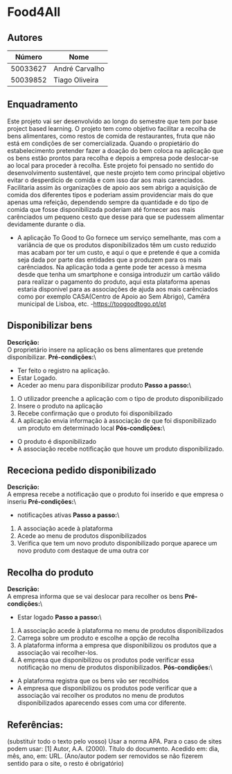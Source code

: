 # Food4All

## Autores 
| Número | Nome |
|--------|------|
|  50033627  | André Carvalho |
|  50039852  | Tiago Oliveira |


## Enquadramento
Este projeto vai ser desenvolvido ao longo do semestre que tem por base project based learning. O projeto tem como objetivo facilitar a recolha de bens alimentares, como restos de comida de restaurantes, fruta que não está em condições de ser comercializada. Quando o propietário do estabelecimento pretender fazer a doação do bem coloca na aplicação que os bens estão prontos para recolha e depois a empresa pode deslocar-se ao local para proceder à recolha. Este projeto foi pensado no sentido do desenvolvimento sustentável, que neste projeto tem como principal objetivo evitar o desperdicio de comida e com isso dar aos mais carenciados. Facilitaria assim às organizações de apoio aos sem abrigo a aquisição de comida dos diferentes tipos e poderiam assim providenciar mais do que apenas uma refeição, dependendo sempre da quantidade e do tipo de comida que fosse disponibilizada poderiam até fornecer aos mais carênciados um pequeno cesto que desse para que se pudessem alimentar devidamente durante o dia.
* A aplicação To Good to Go fornece um serviço semelhante, mas com a variância de que os produtos disponibilizados têm um custo reduzido mas acabam por ter um custo, e aqui o que e pretende é que a comida seja dada por parte das entidades que a produzem para os mais carênciados. Na aplicação toda a gente pode ter acesso à mesma desde que tenha um smartphone e consiga introduzir um cartão válido para realizar o pagamento do produto, aqui esta plataforma apenas estaria disponivel para as associações de ajuda aos mais carênciados como por exemplo CASA(Centro de Apoio ao Sem Abrigo), Camêra municipal de Lisboa, etc. -https://toogoodtogo.pt/pt

## Disponibilizar bens
**Descrição:**\
O proprietário insere na aplicação os bens alimentares que pretende disponibilizar.
**Pré-condições:**\
- Ter feito o registro na aplicação.
- Estar Logado.
- Aceder ao menu para disponibilizar produto
**Passo a passo:**\
1. O utilizador preenche a aplicação com o tipo de produto disponibilizado
2. Insere o produto na aplicação
3. Recebe confirmação que o produto foi disponibilizado
4. A aplicação envia informação à associação de que foi disponibilizado um produto em determinado local
**Pós-condições:**\
* O produto é disponibilizado
* A associação recebe notificação que houve um produto disponibilizado.

## Receciona pedido disponibilizado
**Descrição:**\
A empresa recebe a notificação que o produto foi inserido e que empresa o inseriu
**Pré-condições:**\
* notificações ativas
**Passo a passo:**\
1. A associação acede à plataforma
2. Acede ao menu de produtos disponibilizados
3. Verifica que tem um novo produto disponibilizado porque aparece um novo produto com destaque de uma outra cor

## Recolha do produto
**Descrição:**\
A empresa informa que se vai deslocar para recolher os bens
**Pré-condições:**\
- Estar logado
**Passo a passo:**\
1. A associação acede à plataforma no menu de produtos disponibilizados
2. Carrega sobre um produto e escolhe a opção de recolha
3. A plataforma informa a empresa que disponibilizou os produtos que a associação vai recolher-los.
4. A empresa que disponibilizou os produtos pode verificar essa notificação no menu de produtos disponibilizados.
**Pós-condições:**\
* A plataforma registra que os bens vão ser recolhidos
* A empresa que disponibilizou os produtos pode verificar que a associação vai recolher os produtos no menu de produtos disponibilizados aparecendo esses com uma cor diferente.

## Referências:
(substituir todo o texto pelo vosso) Usar a norma APA. Para o caso de sites podem usar: [1] Autor, A.A. (2000). Título do documento. Acedido em: dia, mês, ano, em: URL. (Ano/autor podem ser removidos se não fizerem sentido para o site, o resto é obrigatório)
